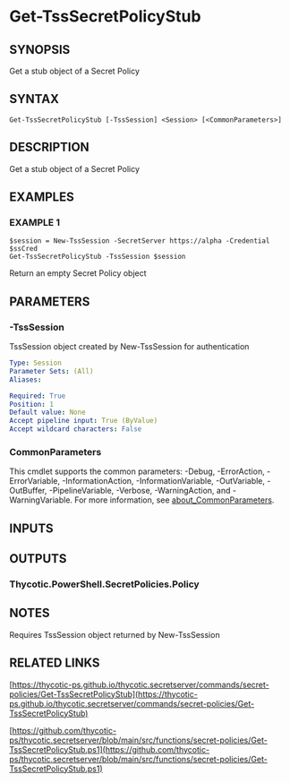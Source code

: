 # Get-TssSecretPolicyStub

## SYNOPSIS
Get a stub object of a Secret Policy

## SYNTAX

```
Get-TssSecretPolicyStub [-TssSession] <Session> [<CommonParameters>]
```

## DESCRIPTION
Get a stub object of a Secret Policy

## EXAMPLES

### EXAMPLE 1
```
$session = New-TssSession -SecretServer https://alpha -Credential $ssCred
Get-TssSecretPolicyStub -TssSession $session
```

Return an empty Secret Policy object

## PARAMETERS

### -TssSession
TssSession object created by New-TssSession for authentication

```yaml
Type: Session
Parameter Sets: (All)
Aliases:

Required: True
Position: 1
Default value: None
Accept pipeline input: True (ByValue)
Accept wildcard characters: False
```

### CommonParameters
This cmdlet supports the common parameters: -Debug, -ErrorAction, -ErrorVariable, -InformationAction, -InformationVariable, -OutVariable, -OutBuffer, -PipelineVariable, -Verbose, -WarningAction, and -WarningVariable. For more information, see [about_CommonParameters](http://go.microsoft.com/fwlink/?LinkID=113216).

## INPUTS

## OUTPUTS

### Thycotic.PowerShell.SecretPolicies.Policy
## NOTES
Requires TssSession object returned by New-TssSession

## RELATED LINKS

[https://thycotic-ps.github.io/thycotic.secretserver/commands/secret-policies/Get-TssSecretPolicyStub](https://thycotic-ps.github.io/thycotic.secretserver/commands/secret-policies/Get-TssSecretPolicyStub)

[https://github.com/thycotic-ps/thycotic.secretserver/blob/main/src/functions/secret-policies/Get-TssSecretPolicyStub.ps1](https://github.com/thycotic-ps/thycotic.secretserver/blob/main/src/functions/secret-policies/Get-TssSecretPolicyStub.ps1)

